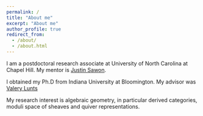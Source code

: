 ```yaml
---
permalink: /
title: "About me"
excerpt: "About me"
author_profile: true
redirect_from: 
  - /about/
  - /about.html
---
```



I am a postdoctoral research associate at University of North Carolina at Chapel Hill. My mentor is [Justin Sawon](http://sawon.web.unc.edu).

I obtained my Ph.D from Indiana University at Bloomington. My advisor was [Valery Lunts](https://math.indiana.edu/about/faculty/lunts-valery.html)

My research interest is algebraic geometry, in particular derived categories, moduli space of sheaves and quiver representations.
